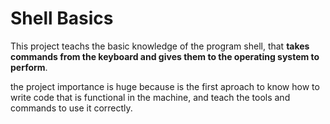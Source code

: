# Shell Basics

This project teachs the basic knowledge of the program shell, that **takes commands from the keyboard and gives them to the operating system to perform**.

the project importance is huge because is the first aproach to know how to write code that is functional in the machine, and teach the tools and commands to use it correctly. 